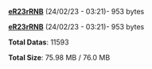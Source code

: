 [**eR23rRNB**](/data/eR23rRNB.txt) (24/02/23 - 03:21)- 953 bytes

[**eR23rRNB**](/data/eR23rRNB.txt) (24/02/23 - 03:21)- 953 bytes

**Total Datas**: 11593

**Total Size**: 75.98 MB / 76.0 MB